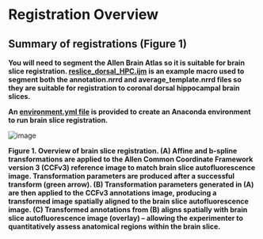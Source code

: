 # Registration Overview

## Summary of registrations (Figure 1)

**You will need to segment the Allen Brain Atlas so it is suitable for brain slice registration. [reslice_dorsal_HPC.ijm](python/25um_ABA/reslice_dorsal_HPC.ijm) is an example macro used to segment both the annotation.nrrd and average_template.nrrd files so they are suitable for registration to coronal dorsal hippocampal brain slices.**

**An [environment.yml file](python/environment.yml) is provided to create an Anaconda environment to run brain slice registration.**

![image](https://user-images.githubusercontent.com/67151814/200411809-766299aa-8e28-4ed0-a41f-3771c9c3f4ae.png)

**Figure 1. Overview of brain slice registration. (A) Affine and b-spline transformations are applied to the Allen Common Coordinate Framework version 3 (CCFv3) reference image to match brain slice autofluorescence image. Transformation parameters are produced after a successful transform (green arrow). (B) Transformation parameters generated in (A) are then applied to the CCFv3 annotations image, producing a transformed image spatially aligned to the brain slice autofluorescence image. (C) Transformed annotations from (B) aligns spatially with brain slice autofluorescence image (overlay) – allowing the experimenter to quantitatively assess anatomical regions within the brain slice.**

